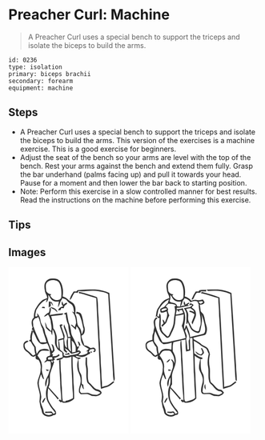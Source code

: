 # Preacher Curl: Machine
> A Preacher Curl uses a special bench to support the triceps and isolate the biceps to build the arms.

``` 
id: 0236 
type: isolation 
primary: biceps brachii 
secondary: forearm 
equipment: machine 
``` 

## Steps

 - A Preacher Curl uses a special bench to support the triceps and isolate the biceps to build the arms. This version of the exercises is a machine exercise. This is a good exercise for beginners.
 - Adjust the seat of the bench so your arms are level with the top of the bench. Rest your arms against the bench and extend them fully. Grasp the bar underhand (palms facing up) and pull it towards your head. Pause for a moment and then lower the bar back to starting position.
 - Note: Perform this exercise in a slow controlled manner for best results. Read the instructions on the machine before performing this exercise.

## Tips


## Images

<svg width="240" height="250pt" viewBox="0 0 180 250" xmlns="http://www.w3.org/2000/svg">
  <g fill="#FFF">
    <path d="M0 0h180v250H0V0m56.84 20.88c-3.69 3.77-3.23 9.43-2.22 14.17.25 4.13 3.66 7.27 3.47 11.49-2.84 1.22-5.98 1.99-8.36 4.05-4.15 3.35-6.67 8.15-9.42 12.61-1.56 3.94-2.32 8.29-2.09 12.54-4.76 3.46-3.54 9.75-2.26 14.62 2.18-1.69 1.01-4.42.96-6.66-.8-3.82 2.62-7.8 6.5-7.62l.99-1.75c3.14 5.63 3.19 12.36 6.62 17.86 1.22 7.06 4.68 13.45 6.02 20.5-3.07.18-6.16.18-9.23-.06-4.13-7.67-7.71-15.66-10.34-23.97-1.25 1.38-1.89 3.11-2.47 4.85 1.07.56 2.12 1.16 3.2 1.72l-3.07-.18c5.74 5.16 5.84 14.06 11.86 18.94 3.06 2.79 7.52 1.4 10.99.29 3.36 5.21 4.55 11.56 4.71 17.67-.26.32-.78.95-1.04 1.27-2.86.34-5.99 2.53-4.52 5.81-1.25 1.3-2.5 2.61-3.62 4.03 1.79-.32 3.33-1.28 4.78-2.33 1.59.33 3.19.61 4.8.88.25 3.9 1.25 8.1-.56 11.79-1.57 3.62-2.02 7.67-4.17 11.04-2.61 4.45-4.5 10.16-2.41 15.15 2.02-4.51.89-9.87 3.85-14.04.07 3.75.61 7.7-.75 11.3-4.17 9.1-3.77 20.53 1.97 28.88 2.35 4.94 6.39 8.69 9.44 13.16-1 .42-2.01.83-3.02 1.24-.93-1.22-1.75-2.54-2.86-3.61-3.01.09-6.02.57-9.04.23-.2.46-.59 1.36-.79 1.81 3.71.97 7.94-1.1 11.17 1.35-3.81 3.27-9.79 2.47-12.81-1.47-.32-5.8-3.75-10.78-4.83-16.42.19-2.69 1.14-5.3.97-8.02-.45-6.5-3.25-12.56-3.81-19.04-.02-4.9 1.83-9.55 3.48-14.09 1.53 2.43 1.56 6.29 4.58 7.5-1.12-4.81-3.12-9.44-3.48-14.4.28-3.02.73-6.06-.16-9.03-.51-4.77-3.67-8.53-6.29-12.33 1.73-2.46 3.05-5.7 5.97-6.96 3.94-.94 8 .08 11.99-.04-2.49-3.94-8.24-3.29-12.18-2.24-3.52.66-4.94 4.13-6.76 6.76-1.33-3.28-1.36-6.81-1.7-10.27-1.62-2.87-3.79-5.41-5.28-8.36-.99-4.66-.33-9.52 1.14-14.02-.61-.78-1.22-1.57-1.83-2.35-.84 4.42-3.04 8.63-1.71 13.25-.89.46-1.65 1.05-2.27 1.78.53.82 1.31 1.32 2.34 1.47 1.67 2.92 3.31 5.89 5.44 8.52.14 3.61.8 7.16 1.69 10.66-1.2.64-2.41 1.29-3.62 1.94-2.87-2.7-5.38-5.79-8.69-7.98-2.86-1.85-4.15-5.44-3.67-8.74.73-2.87 4.36-2.88 5.74-5.09-3.26-1.74-8.15 2.34-7.57 6.11-.59 4.2 1.8 8.03 5.33 10.11 3.7 2.14 5.35 7.31 10.12 7.45.94-.6 1.89-1.19 2.84-1.78-.03 1.42-.21 2.86-.04 4.29.85 1.65 2.85 1.78 4.42 2.26 2.28 4.1 3.99 8.79 2.96 13.54.4 7.42-4.13 13.82-4.77 21.07.31 5.64 2.66 10.93 3.49 16.49.51 3.76-.31 7.52-.4 11.28.86 3.62.91 7.44 2.5 10.86 1.39 2.84.72 6.8 3.68 8.74 3.86 3.55 10.24 3.74 14.49.8 1.56-.44 4.1-.51 4.23-2.65.42-4.22-3.8-6.83-5.85-10.02-2.5-4.26-5.94-8.28-6.49-13.35-.64-4.84-.2-9.75.48-14.56 4.66 5.77 9.85 11.08 14.43 16.92.5-.47.99-.95 1.48-1.42-5.16-5.58-9.86-11.6-15.31-16.9 3.42-6.24 1.17-13.39 2.28-20.04 1.69-6.06 4.18-11.87 6.08-17.86-.4-.36-1.2-1.1-1.6-1.46 1.02-.93 2.03-1.86 3.02-2.81-.49-.38-1.48-1.14-1.97-1.52 3.33-.5 6.57-1.67 8.85-4.25-.41-.42-1.24-1.26-1.65-1.67-1.22 1.64-2.76 2.96-4.92 2.9-1.39.14-2.79.25-4.19.34.22-.79.64-2.38.85-3.17l-2.31.01c1.41-2.06 3.53-3.63 4.7-5.82-.86-3.35-1.01-8.03-4.67-9.56.4 3.67 3.83 7.86.74 11.16-2.65-6.21-5.51-12.4-7.13-18.97-.98-3.59-3.09-6.82-3.54-10.56-.43-6.33-6.22-10.65-6.7-16.98-.37-4.1-2.32-7.86-5.06-10.87.15 1 .46 3.01.61 4.01-.81.96-2.17 1.16-3.32.78-.2-3.11.88-6.24 1.43-9.3 3.81-6.56 8.65-13.11 15.9-16.08-.42 1.51-.82 3.03-1.16 4.57 3.84-2.57 3.48-7.33 3.39-11.39 2.39 3.05 3.66 7.32 7.47 9 2.57 1.48 5.6 1.26 8.43.91-.55 2.86-1.21 5.71-1.42 8.62 2.99-3.31 2.66-8.29 5.63-11.44.19-.5.58-1.49.77-1.99 2.56.66 5.44 1.14 7.05 3.5 1.8 2.52 4.47 4.09 6.93 5.87 3.26 3.02 2.97 7.75 3.85 11.76-.83-.27-2.49-.82-3.33-1.09 4.83 4.47 5.91 11.05 6.27 17.26-.64 2.06-1.32 4.1-2.03 6.14-1.91-1.29-3.4-4.21-6.1-3.62 2.51 2.62 5.44 4.81 7.74 7.62.25-1.75.51-3.51.78-5.26 3.43 2.43 4.45 6.61 5.71 10.38 1.18 5.1.33 10.64 3 15.37 1.59 4.47 6.7 5.3 9.87 8.23-.84.78-1.68 1.57-2.5 2.37-.68.33-1.35.67-2.02 1.01l3.12.04c-.2.77-.61 2.33-.81 3.11-3.98 2.32-8.7 3.21-13.27 2.61 1.23-1.43 2.58-2.75 3.76-4.22-.74-2.37-3.12-3.37-5.45-2.67.98-2.25 2.15-4.39 3.29-6.56-.79.32-2.36.95-3.15 1.27-1.66-3.84-3.39-7.64-5.16-11.43-1.62-3.38-3.82-6.61-4.26-10.42-.41-4.23-1.24-8.43-2.7-12.43-2.33-5.64-2.22-11.86-3.9-17.68-1.49.64-2.97 1.31-4.43 2 .77.39 2.31 1.16 3.08 1.55.2 5.18 1.33 10.27 3.6 14.94.49 6.11 1.09 12.33 3.47 18.05-1.23.11-2.46.23-3.69.34-.5-6.69-3.62-12.73-5.94-18.91-.22 1.05-.41 2.1-.56 3.15 1.3 6.42 5.59 12.13 5.36 18.87-2.29 4.06-.18 8.91-.72 13.31-3.73-2.62-3.06-7.42-3.93-11.34-.62-2.72 1.52-5.46.29-8.07-1.66-4.35-3.08-8.78-4.64-13.16.77-.66 1.55-1.32 2.32-1.97-.86-.34-1.73-.67-2.59-1.01-.57.36-1.71 1.07-2.28 1.42 1.74 6.47 5.08 12.57 5.86 19.23-2.77.78-5.56 1.49-8.26 2.5.69 4.49.9 9.06.88 13.61-4.45-5.47-2-12.64-2.82-18.97-1.19-4.09-2.27-8.42-5.17-11.68.14-6.23-1.55-12.27-3.16-18.22 4.64-.51 9.26-1.21 13.92-1.6 1.58-.3 4.13-.02 3.97-2.59-6.8.03-13.42 1.72-20.15 2.44 1.17-3.8 2.68-7.7 1.18-11.69-.46.72-.91 1.44-1.34 2.18.15 2-.27 3.96-.91 5.84a16.386 16.386 0 0 0-7.49 6.25c2.47-.06 4.23-1.79 6.02-3.22 2.05 2.66 3.17 5.88 4.04 9.08.15 5.35 2.66 10.63.68 15.93-1.99-2.17-4.13-4.18-6.28-6.19-.61-2.61-1.42-5.23-3.04-7.41.84 2.91.92 6.01 1.79 8.89 2.29 1.91 4.11 4.97 7.34 5.22.43 1.96.91 3.92 1.78 5.74.38-2.98.29-6 .63-8.98 1.22 1.99 2.06 4.17 2.81 6.37 1.66 4.22.55 8.83.8 13.22-.12 3.09 1.37 5.87 2.7 8.55 1.58 3.31 5.28 4.61 8.13 6.56.12 2.37.45 4.73.82 7.08-3.09.98-6.16 2.03-9.29 2.85l.12 1.66c3.92-.1 7.83-1.32 10.6-4.21 3.95 1.44 7.88.04 11.6-1.24-.66 14.55 1.19 29.12 1.28 43.69.15 6.25 1.47 12.65.84 18.82-3.44 1.9-7.11 3.51-11.07 3.89l.12 1.15-4.14-.48c-1.14-6.73-1.18-13.56-1.4-20.37-.77-6.65-.75-13.35-1.01-20.03-.85-7.3-.79-14.65-1.01-21.98-.53.25-1.61.75-2.15 1 .51 11 .99 22.04 1.69 33.05-.29 9.09 1.87 18.04 1.54 27.13-.58-.44-1.72-1.31-2.29-1.75-.5.58-1.01 1.17-1.51 1.76.94.9 1.87 1.8 2.8 2.71.41-.19 1.22-.56 1.62-.74l1.92 1.36c6.04.38 12.38-1.7 16.75-5.93.24-6.16-.24-12.37-.4-18.54-.99-8.33-.45-16.75-1.32-25.09-.5-6.6-.52-13.22-.54-19.84.88.16 1.76.32 2.65.49 1.51 1.19 3.22 2.09 5.03 2.75.11.61.35 1.81.47 2.41-1.91 5.45-1.5 11.46.19 16.89 1.79 4.27 3.92 8.59 3.81 13.34.29 6.22-3.84 11.78-2.42 18.07.82.88 1.63 1.76 2.44 2.65 3.48-.21 7.01-.6 10.49-.23 2.18.79 4.21 1.92 6.3 2.91 2.99-.29 6.15 1.15 8.95-.34 2.3-.96 5.13-2.08 5.63-4.85-1.33-3.13-4.37-4.59-7.61-4.91-4.75-2.39-7.42-7.42-11.63-10.57-2.95-7.53-.33-15.79-1.99-23.55-1.16-4.59-.36-9.33-.79-13.99-.5.16-1.49.5-1.98.66.37 4.11-.73 8.27.2 12.33 1.93 7.54-.31 15.45 1.88 22.96.17 2.67 2.61 4.07 4.27 5.82 2.44 2.24 4.14 5.19 6.82 7.19 2.67 2.39 7.11 1.32 9.01 4.79-1.95.92-3.71 2.54-5.9 2.78-3.27-.34-6.69-.48-9.67-2.01-4.17-2.31-8.94-.05-13.34-.83-3.98-3.62-.12-8.6.14-12.84 1.59 2.34 1.44 5.8 4.14 7.29-.62-2.23-1.14-4.5-1.04-6.83-.75-.48-1.5-.95-2.25-1.42-.18-3.95.23-7.95-.43-11.87-.61-3.28-3.27-5.79-3.57-9.15-1.24-5.39-.3-10.95-1.27-16.36 1.54.38 2.81-.09 3.8-1.41-2.34-1.07-6.87-.02-7.67-2.99 3.22-.47 5.93 2.04 9.16 1.47 4.06.37 7.24-2.44 10.59-4.22 2.12-.07 2.14-1.71 1.73-3.3l-2.06.41c.61-1.28 1.2-2.57 1.78-3.87 1.88-.17 3.94-1.44 5.76-.64 2.31.56.33 3.79-1.58 2.97.79.55 1.58 1.08 2.38 1.62 2.5-1 2.96-4.46.75-6.04-1.66-1.87-4.18-.42-6.23-.17-2.85-2.1-6-4-9.63-4.2-.85-4.98-3.86-9.35-4.05-14.49 4.84-1.67 5.78-7.86 4.62-12.23-2.29-6.45-2.12-13.53-4.9-19.81-1.37-2.66-4.48-3.49-7.25-3.62-.1.59-.31 1.78-.42 2.38 1.71.18 3.82.41 4.69 2.15 3.63 6.67 4.52 14.3 6.37 21.55-.65 2.51-1.35 5.02-2.39 7.41-1.16-3.39-1.09-7.43-3.72-10.13-5.48-5.22-2.11-13.85-6.25-19.85.04-4.48 1.26-9.32-1.13-13.45-1.65-4.46-6.9-5.3-9.83-8.62-2.13-2.28-5.02-3.51-7.93-4.46.5-3.99.78-8.05.06-12.03-.85-5.44-2.7-11.7-8.17-14.16-5.45-1.27-12.41-1.82-16.39 2.95m46.62 13.9c-.37.45-1.11 1.34-1.48 1.79-1.38.03-2.76.06-4.13.08-2.46 3.98-5.42 7.99-5.88 12.8 3.43-2.4 4.05-6.88 6.49-10.06 1.17-2 3.89-.47 5.68-.75-.13-1.08.16-1.94.87-2.56l.87-.02c6.73.76 13.43-.64 20.16-.68 5.73-.24 11.37 1.11 16.92 2.4 2.24.79 4.73 1.28 6.59 2.82 2.4 38.8 4.7 77.59 7.11 116.38.04 4.75.38 9.52 1.37 14.18 1.42-1.39 1.4-3.35 1.31-5.18-2.92-42.37-4.99-84.8-8.04-127.16-6.71-2.98-13.92-4.88-21.26-5.22-8.87-.01-17.78-.01-26.58 1.18m2.48 4.65c3.13-.04 6.03 1.19 8.98 2.06 5.57 1.7 11.15 3.41 16.73 5.09 1.56 35.81 3.74 71.61 5.36 107.42.89 9.51.64 19.07 1.73 28.56 3.85-1.04 7.7-2.12 11.41-3.59 3.25-1.67 6.01-4.14 8.63-6.66-.42-.21-1.26-.64-1.68-.85-2.62 2-5.11 4.22-8.01 5.82-2.83 1.13-5.88 1.49-8.77 2.45.04-3.76-.06-7.53-.5-11.27-.68-6.46-.25-12.98-1-19.44-.68-6.66-.25-13.38-1.04-20.04-.64-6.26-.22-12.58-.96-18.83-.66-6.38-.26-12.8-.98-19.17-.71-6.61-.24-13.28-1.02-19.88-.87-8.57-.03-17.39-1.88-25.8-2.63-1.48-5.64-2.09-8.5-3-6.36-1.77-12.54-4.19-19.06-5.35l.56 2.48M60.66 51.45c.03 3.1-.44 6.19-.09 9.28.99-.78 1.96-1.58 2.94-2.38-.1-1.88-.19-3.75-.28-5.63 1.18 1.92 2.37 3.84 3.85 5.55-.37-2.06-1.32-3.91-2.34-5.71-1.37-.35-2.73-.72-4.08-1.11m19.32-.46c-.05 1.62-.08 3.25-.08 4.88.79 1.07 1.56 2.16 2.32 3.26-3.37.51-6.51 2.29-7.67 5.66 1.19-.07 2.38-.16 3.57-.27.27-.75.81-2.25 1.09-3 1.22.03 2.45.11 3.67.24.62-1.55.67-3.56 2.23-4.51 1.03-1.15 3.87-1.87 2.39-3.76-2.02.34-3.56 1.76-5.11 2.98-.45-1.97-.99-3.96-2.41-5.48m-28.71 8.4c-.35.44-1.05 1.31-1.4 1.74 1.6.19 3.19.38 4.79.56-.06-.47-.16-1.43-.22-1.9-1.05-.13-2.11-.27-3.17-.4m11.71.23c1.22 2.41 3.81 3.07 6.02 4.19 1.64 1.21 3 2.76 4.5 4.13-.49-5.13-6.24-7.2-10.52-8.32m41.05 51.71c.55 2.23 1.29 4.4 1.99 6.59.51-.1 1.51-.29 2.02-.39-.89-2.31-1.06-5.58-4.01-6.2m21.09 15.7c-.44-.1-1.32-.28-1.76-.38-1.47 1.63 2.86 2.55 1.76.38m-69.09 26.5c.62.81 1.23 1.64 1.94 2.38.81-.25 2.45-.74 3.27-.98-1.52-1.14-3.37-1.39-5.21-1.4m-5.59 48.93c.39.29 1.16.89 1.55 1.18 1.56-2.47 2.89-5.09 3.81-7.85-2.86 1.17-3.79 4.28-5.36 6.67z"/>
    <path d="M57.44 23.4c3.81-4.5 10.55-4.63 15.68-2.64 3.26 1.52 4.24 5.24 5.2 8.39 1.29 5.14 1.34 10.53.93 15.78-.3 3.53-4.35 4.86-7.36 4.59-4.13-.19-7.25-3.41-9.28-6.73.42-.46 1.25-1.37 1.66-1.83-3.2-.47-6.09-1.97-7.65-4.9-.02-4.21-1.77-8.86.82-12.66zM89.19 106.24c1.2-.01 2.41-.01 3.61 0 .1 6.91.2 13.83 1.09 20.69-1.59-1.81-3.98-3.32-4.25-5.91-.51-4.91-.31-9.86-.45-14.78z"/>
    <path d="M75.16 110.34c2.38-.62 4.76-1.24 7.12-1.92.56 5.62.18 11.29.72 16.9 1.2 1.24 2.64 2.2 3.96 3.31.47-.49.94-.99 1.41-1.49-1.73-1.46-2.9-3.41-3.73-5.48 4.15 1.7 6.85 5.37 9.79 8.56 4.08-1.01 8.13-2.13 12.17-3.28-1.7 4.25-6.81 3.91-10.53 4.78-4.53.2-9.23 3.73-13.43.55l.44-2.4c-.7-2.83-3.7-3.96-5.51-5.95-1.4-4.43-.08-9.41-2.41-13.58m13.28 19.39c-.8.1-2.4.32-3.21.42-.1.33-.32.97-.43 1.3 2.47.08 4.93-.17 7.39-.3-.49-.69-1.48-2.07-1.97-2.76-.59.44-1.19.89-1.78 1.34z"/>
    <path d="M94.77 110.43c2.75 1.3 3.93 4.18 5.16 6.75 1.62 3 .68 6.48.92 9.71-1.78.42-3.56.81-5.35 1.13-.27-5.86-.1-11.74-.73-17.59zM59.38 136.03c1.87-1.13 4.13-.82 6.21-.99.12.84.36 2.54.48 3.39-2.15.21-4.31.26-6.47.28-.1-.89-.17-1.79-.22-2.68zM66.13 143.38c-1.75.46-2.47-4.67-.27-3.11.67 1 .76 2.04.27 3.11z"/>
  </g>
  <g fill="#333">
    <path d="M56.84 20.88c3.98-4.77 10.94-4.22 16.39-2.95 5.47 2.46 7.32 8.72 8.17 14.16.72 3.98.44 8.04-.06 12.03 2.91.95 5.8 2.18 7.93 4.46 2.93 3.32 8.18 4.16 9.83 8.62 2.39 4.13 1.17 8.97 1.13 13.45 4.14 6 .77 14.63 6.25 19.85 2.63 2.7 2.56 6.74 3.72 10.13 1.04-2.39 1.74-4.9 2.39-7.41-1.85-7.25-2.74-14.88-6.37-21.55-.87-1.74-2.98-1.97-4.69-2.15.11-.6.32-1.79.42-2.38 2.77.13 5.88.96 7.25 3.62 2.78 6.28 2.61 13.36 4.9 19.81 1.16 4.37.22 10.56-4.62 12.23.19 5.14 3.2 9.51 4.05 14.49 3.63.2 6.78 2.1 9.63 4.2 2.05-.25 4.57-1.7 6.23.17 2.21 1.58 1.75 5.04-.75 6.04-.8-.54-1.59-1.07-2.38-1.62 1.91.82 3.89-2.41 1.58-2.97-1.82-.8-3.88.47-5.76.64-.58 1.3-1.17 2.59-1.78 3.87l2.06-.41c.41 1.59.39 3.23-1.73 3.3-3.35 1.78-6.53 4.59-10.59 4.22-3.23.57-5.94-1.94-9.16-1.47.8 2.97 5.33 1.92 7.67 2.99-.99 1.32-2.26 1.79-3.8 1.41.97 5.41.03 10.97 1.27 16.36.3 3.36 2.96 5.87 3.57 9.15.66 3.92.25 7.92.43 11.87.75.47 1.5.94 2.25 1.42-.1 2.33.42 4.6 1.04 6.83-2.7-1.49-2.55-4.95-4.14-7.29-.26 4.24-4.12 9.22-.14 12.84 4.4.78 9.17-1.48 13.34.83 2.98 1.53 6.4 1.67 9.67 2.01 2.19-.24 3.95-1.86 5.9-2.78-1.9-3.47-6.34-2.4-9.01-4.79-2.68-2-4.38-4.95-6.82-7.19-1.66-1.75-4.1-3.15-4.27-5.82-2.19-7.51.05-15.42-1.88-22.96-.93-4.06.17-8.22-.2-12.33.49-.16 1.48-.5 1.98-.66.43 4.66-.37 9.4.79 13.99 1.66 7.76-.96 16.02 1.99 23.55 4.21 3.15 6.88 8.18 11.63 10.57 3.24.32 6.28 1.78 7.61 4.91-.5 2.77-3.33 3.89-5.63 4.85-2.8 1.49-5.96.05-8.95.34-2.09-.99-4.12-2.12-6.3-2.91-3.48-.37-7.01.02-10.49.23-.81-.89-1.62-1.77-2.44-2.65-1.42-6.29 2.71-11.85 2.42-18.07.11-4.75-2.02-9.07-3.81-13.34-1.69-5.43-2.1-11.44-.19-16.89-.12-.6-.36-1.8-.47-2.41-1.81-.66-3.52-1.56-5.03-2.75-.89-.17-1.77-.33-2.65-.49.02 6.62.04 13.24.54 19.84.87 8.34.33 16.76 1.32 25.09.16 6.17.64 12.38.4 18.54-4.37 4.23-10.71 6.31-16.75 5.93l-1.92-1.36c-.4.18-1.21.55-1.62.74-.93-.91-1.86-1.81-2.8-2.71.5-.59 1.01-1.18 1.51-1.76.57.44 1.71 1.31 2.29 1.75.33-9.09-1.83-18.04-1.54-27.13-.7-11.01-1.18-22.05-1.69-33.05.54-.25 1.62-.75 2.15-1 .22 7.33.16 14.68 1.01 21.98.26 6.68.24 13.38 1.01 20.03.22 6.81.26 13.64 1.4 20.37l4.14.48-.12-1.15c3.96-.38 7.63-1.99 11.07-3.89.63-6.17-.69-12.57-.84-18.82-.09-14.57-1.94-29.14-1.28-43.69-3.72 1.28-7.65 2.68-11.6 1.24-2.77 2.89-6.68 4.11-10.6 4.21l-.12-1.66c3.13-.82 6.2-1.87 9.29-2.85-.37-2.35-.7-4.71-.82-7.08-2.85-1.95-6.55-3.25-8.13-6.56-1.33-2.68-2.82-5.46-2.7-8.55-.25-4.39.86-9-.8-13.22-.75-2.2-1.59-4.38-2.81-6.37-.34 2.98-.25 6-.63 8.98-.87-1.82-1.35-3.78-1.78-5.74-3.23-.25-5.05-3.31-7.34-5.22-.87-2.88-.95-5.98-1.79-8.89 1.62 2.18 2.43 4.8 3.04 7.41 2.15 2.01 4.29 4.02 6.28 6.19 1.98-5.3-.53-10.58-.68-15.93-.87-3.2-1.99-6.42-4.04-9.08-1.79 1.43-3.55 3.16-6.02 3.22 1.8-2.8 4.42-4.97 7.49-6.25.64-1.88 1.06-3.84.91-5.84.43-.74.88-1.46 1.34-2.18 1.5 3.99-.01 7.89-1.18 11.69 6.73-.72 13.35-2.41 20.15-2.44.16 2.57-2.39 2.29-3.97 2.59-4.66.39-9.28 1.09-13.92 1.6 1.61 5.95 3.3 11.99 3.16 18.22 2.9 3.26 3.98 7.59 5.17 11.68.82 6.33-1.63 13.5 2.82 18.97.02-4.55-.19-9.12-.88-13.61 2.7-1.01 5.49-1.72 8.26-2.5-.78-6.66-4.12-12.76-5.86-19.23.57-.35 1.71-1.06 2.28-1.42.86.34 1.73.67 2.59 1.01-.77.65-1.55 1.31-2.32 1.97 1.56 4.38 2.98 8.81 4.64 13.16 1.23 2.61-.91 5.35-.29 8.07.87 3.92.2 8.72 3.93 11.34.54-4.4-1.57-9.25.72-13.31.23-6.74-4.06-12.45-5.36-18.87.15-1.05.34-2.1.56-3.15 2.32 6.18 5.44 12.22 5.94 18.91 1.23-.11 2.46-.23 3.69-.34-2.38-5.72-2.98-11.94-3.47-18.05-2.27-4.67-3.4-9.76-3.6-14.94-.77-.39-2.31-1.16-3.08-1.55 1.46-.69 2.94-1.36 4.43-2 1.68 5.82 1.57 12.04 3.9 17.68 1.46 4 2.29 8.2 2.7 12.43.44 3.81 2.64 7.04 4.26 10.42 1.77 3.79 3.5 7.59 5.16 11.43.79-.32 2.36-.95 3.15-1.27-1.14 2.17-2.31 4.31-3.29 6.56 2.33-.7 4.71.3 5.45 2.67-1.18 1.47-2.53 2.79-3.76 4.22 4.57.6 9.29-.29 13.27-2.61.2-.78.61-2.34.81-3.11l-3.12-.04c.67-.34 1.34-.68 2.02-1.01.82-.8 1.66-1.59 2.5-2.37-3.17-2.93-8.28-3.76-9.87-8.23-2.67-4.73-1.82-10.27-3-15.37-1.26-3.77-2.28-7.95-5.71-10.38-.27 1.75-.53 3.51-.78 5.26-2.3-2.81-5.23-5-7.74-7.62 2.7-.59 4.19 2.33 6.1 3.62.71-2.04 1.39-4.08 2.03-6.14-.36-6.21-1.44-12.79-6.27-17.26.84.27 2.5.82 3.33 1.09-.88-4.01-.59-8.74-3.85-11.76-2.46-1.78-5.13-3.35-6.93-5.87-1.61-2.36-4.49-2.84-7.05-3.5-.19.5-.58 1.49-.77 1.99-2.97 3.15-2.64 8.13-5.63 11.44.21-2.91.87-5.76 1.42-8.62-2.83.35-5.86.57-8.43-.91-3.81-1.68-5.08-5.95-7.47-9 .09 4.06.45 8.82-3.39 11.39.34-1.54.74-3.06 1.16-4.57-7.25 2.97-12.09 9.52-15.9 16.08-.55 3.06-1.63 6.19-1.43 9.3 1.15.38 2.51.18 3.32-.78-.15-1-.46-3.01-.61-4.01 2.74 3.01 4.69 6.77 5.06 10.87.48 6.33 6.27 10.65 6.7 16.98.45 3.74 2.56 6.97 3.54 10.56 1.62 6.57 4.48 12.76 7.13 18.97 3.09-3.3-.34-7.49-.74-11.16 3.66 1.53 3.81 6.21 4.67 9.56-1.17 2.19-3.29 3.76-4.7 5.82l2.31-.01c-.21.79-.63 2.38-.85 3.17 1.4-.09 2.8-.2 4.19-.34 2.16.06 3.7-1.26 4.92-2.9.41.41 1.24 1.25 1.65 1.67-2.28 2.58-5.52 3.75-8.85 4.25.49.38 1.48 1.14 1.97 1.52-.99.95-2 1.88-3.02 2.81.4.36 1.2 1.1 1.6 1.46-1.9 5.99-4.39 11.8-6.08 17.86-1.11 6.65 1.14 13.8-2.28 20.04 5.45 5.3 10.15 11.32 15.31 16.9-.49.47-.98.95-1.48 1.42-4.58-5.84-9.77-11.15-14.43-16.92-.68 4.81-1.12 9.72-.48 14.56.55 5.07 3.99 9.09 6.49 13.35 2.05 3.19 6.27 5.8 5.85 10.02-.13 2.14-2.67 2.21-4.23 2.65-4.25 2.94-10.63 2.75-14.49-.8-2.96-1.94-2.29-5.9-3.68-8.74-1.59-3.42-1.64-7.24-2.5-10.86.09-3.76.91-7.52.4-11.28-.83-5.56-3.18-10.85-3.49-16.49.64-7.25 5.17-13.65 4.77-21.07 1.03-4.75-.68-9.44-2.96-13.54-1.57-.48-3.57-.61-4.42-2.26-.17-1.43.01-2.87.04-4.29-.95.59-1.9 1.18-2.84 1.78-4.77-.14-6.42-5.31-10.12-7.45-3.53-2.08-5.92-5.91-5.33-10.11-.58-3.77 4.31-7.85 7.57-6.11-1.38 2.21-5.01 2.22-5.74 5.09-.48 3.3.81 6.89 3.67 8.74 3.31 2.19 5.82 5.28 8.69 7.98 1.21-.65 2.42-1.3 3.62-1.94-.89-3.5-1.55-7.05-1.69-10.66-2.13-2.63-3.77-5.6-5.44-8.52-1.03-.15-1.81-.65-2.34-1.47.62-.73 1.38-1.32 2.27-1.78-1.33-4.62.87-8.83 1.71-13.25.61.78 1.22 1.57 1.83 2.35-1.47 4.5-2.13 9.36-1.14 14.02 1.49 2.95 3.66 5.49 5.28 8.36.34 3.46.37 6.99 1.7 10.27 1.82-2.63 3.24-6.1 6.76-6.76 3.94-1.05 9.69-1.7 12.18 2.24-3.99.12-8.05-.9-11.99.04-2.92 1.26-4.24 4.5-5.97 6.96 2.62 3.8 5.78 7.56 6.29 12.33.89 2.97.44 6.01.16 9.03.36 4.96 2.36 9.59 3.48 14.4-3.02-1.21-3.05-5.07-4.58-7.5-1.65 4.54-3.5 9.19-3.48 14.09.56 6.48 3.36 12.54 3.81 19.04.17 2.72-.78 5.33-.97 8.02 1.08 5.64 4.51 10.62 4.83 16.42 3.02 3.94 9 4.74 12.81 1.47-3.23-2.45-7.46-.38-11.17-1.35.2-.45.59-1.35.79-1.81 3.02.34 6.03-.14 9.04-.23 1.11 1.07 1.93 2.39 2.86 3.61 1.01-.41 2.02-.82 3.02-1.24-3.05-4.47-7.09-8.22-9.44-13.16-5.74-8.35-6.14-19.78-1.97-28.88 1.36-3.6.82-7.55.75-11.3-2.96 4.17-1.83 9.53-3.85 14.04-2.09-4.99-.2-10.7 2.41-15.15 2.15-3.37 2.6-7.42 4.17-11.04 1.81-3.69.81-7.89.56-11.79-1.61-.27-3.21-.55-4.8-.88-1.45 1.05-2.99 2.01-4.78 2.33 1.12-1.42 2.37-2.73 3.62-4.03-1.47-3.28 1.66-5.47 4.52-5.81.26-.32.78-.95 1.04-1.27-.16-6.11-1.35-12.46-4.71-17.67-3.47 1.11-7.93 2.5-10.99-.29-6.02-4.88-6.12-13.78-11.86-18.94l3.07.18c-1.08-.56-2.13-1.16-3.2-1.72.58-1.74 1.22-3.47 2.47-4.85 2.63 8.31 6.21 16.3 10.34 23.97 3.07.24 6.16.24 9.23.06-1.34-7.05-4.8-13.44-6.02-20.5-3.43-5.5-3.48-12.23-6.62-17.86l-.99 1.75c-3.88-.18-7.3 3.8-6.5 7.62.05 2.24 1.22 4.97-.96 6.66-1.28-4.87-2.5-11.16 2.26-14.62-.23-4.25.53-8.6 2.09-12.54 2.75-4.46 5.27-9.26 9.42-12.61 2.38-2.06 5.52-2.83 8.36-4.05.19-4.22-3.22-7.36-3.47-11.49-1.01-4.74-1.47-10.4 2.22-14.17m.6 2.52c-2.59 3.8-.84 8.45-.82 12.66 1.56 2.93 4.45 4.43 7.65 4.9-.41.46-1.24 1.37-1.66 1.83 2.03 3.32 5.15 6.54 9.28 6.73 3.01.27 7.06-1.06 7.36-4.59.41-5.25.36-10.64-.93-15.78-.96-3.15-1.94-6.87-5.2-8.39-5.13-1.99-11.87-1.86-15.68 2.64m31.75 82.84c.14 4.92-.06 9.87.45 14.78.27 2.59 2.66 4.1 4.25 5.91-.89-6.86-.99-13.78-1.09-20.69-1.2-.01-2.41-.01-3.61 0m-14.03 4.1c2.33 4.17 1.01 9.15 2.41 13.58 1.81 1.99 4.81 3.12 5.51 5.95l-.44 2.4c4.2 3.18 8.9-.35 13.43-.55 3.72-.87 8.83-.53 10.53-4.78-4.04 1.15-8.09 2.27-12.17 3.28-2.94-3.19-5.64-6.86-9.79-8.56.83 2.07 2 4.02 3.73 5.48-.47.5-.94 1-1.41 1.49-1.32-1.11-2.76-2.07-3.96-3.31-.54-5.61-.16-11.28-.72-16.9-2.36.68-4.74 1.3-7.12 1.92m19.61.09c.63 5.85.46 11.73.73 17.59 1.79-.32 3.57-.71 5.35-1.13-.24-3.23.7-6.71-.92-9.71-1.23-2.57-2.41-5.45-5.16-6.75m-35.39 25.6c.05.89.12 1.79.22 2.68 2.16-.02 4.32-.07 6.47-.28-.12-.85-.36-2.55-.48-3.39-2.08.17-4.34-.14-6.21.99m6.75 7.35c.49-1.07.4-2.11-.27-3.11-2.2-1.56-1.48 3.57.27 3.11z"/>
    <path d="M103.46 34.78c8.8-1.19 17.71-1.19 26.58-1.18 7.34.34 14.55 2.24 21.26 5.22 3.05 42.36 5.12 84.79 8.04 127.16.09 1.83.11 3.79-1.31 5.18-.99-4.66-1.33-9.43-1.37-14.18-2.41-38.79-4.71-77.58-7.11-116.38-1.86-1.54-4.35-2.03-6.59-2.82-5.55-1.29-11.19-2.64-16.92-2.4-6.73.04-13.43 1.44-20.16.68l-.87.02c-.71.62-1 1.48-.87 2.56-1.79.28-4.51-1.25-5.68.75-2.44 3.18-3.06 7.66-6.49 10.06.46-4.81 3.42-8.82 5.88-12.8 1.37-.02 2.75-.05 4.13-.08.37-.45 1.11-1.34 1.48-1.79z"/>
    <path d="M105.94 39.43l-.56-2.48c6.52 1.16 12.7 3.58 19.06 5.35 2.86.91 5.87 1.52 8.5 3 1.85 8.41 1.01 17.23 1.88 25.8.78 6.6.31 13.27 1.02 19.88.72 6.37.32 12.79.98 19.17.74 6.25.32 12.57.96 18.83.79 6.66.36 13.38 1.04 20.04.75 6.46.32 12.98 1 19.44.44 3.74.54 7.51.5 11.27 2.89-.96 5.94-1.32 8.77-2.45 2.9-1.6 5.39-3.82 8.01-5.82.42.21 1.26.64 1.68.85-2.62 2.52-5.38 4.99-8.63 6.66-3.71 1.47-7.56 2.55-11.41 3.59-1.09-9.49-.84-19.05-1.73-28.56-1.62-35.81-3.8-71.61-5.36-107.42-5.58-1.68-11.16-3.39-16.73-5.09-2.95-.87-5.85-2.1-8.98-2.06zM60.66 51.45c1.35.39 2.71.76 4.08 1.11 1.02 1.8 1.97 3.65 2.34 5.71-1.48-1.71-2.67-3.63-3.85-5.55.09 1.88.18 3.75.28 5.63-.98.8-1.95 1.6-2.94 2.38-.35-3.09.12-6.18.09-9.28zM79.98 50.99c1.42 1.52 1.96 3.51 2.41 5.48 1.55-1.22 3.09-2.64 5.11-2.98 1.48 1.89-1.36 2.61-2.39 3.76-1.56.95-1.61 2.96-2.23 4.51-1.22-.13-2.45-.21-3.67-.24-.28.75-.82 2.25-1.09 3-1.19.11-2.38.2-3.57.27 1.16-3.37 4.3-5.15 7.67-5.66-.76-1.1-1.53-2.19-2.32-3.26 0-1.63.03-3.26.08-4.88zM51.27 59.39c1.06.13 2.12.27 3.17.4.06.47.16 1.43.22 1.9-1.6-.18-3.19-.37-4.79-.56.35-.43 1.05-1.3 1.4-1.74z"/>
    <path d="M62.98 59.62c4.28 1.12 10.03 3.19 10.52 8.32-1.5-1.37-2.86-2.92-4.5-4.13-2.21-1.12-4.8-1.78-6.02-4.19zM104.03 111.33c2.95.62 3.12 3.89 4.01 6.2-.51.1-1.51.29-2.02.39-.7-2.19-1.44-4.36-1.99-6.59zM125.12 127.03c1.1 2.17-3.23 1.25-1.76-.38.44.1 1.32.28 1.76.38zM88.44 129.73c.59-.45 1.19-.9 1.78-1.34.49.69 1.48 2.07 1.97 2.76-2.46.13-4.92.38-7.39.3.11-.33.33-.97.43-1.3.81-.1 2.41-.32 3.21-.42zM56.03 153.53c1.84.01 3.69.26 5.21 1.4-.82.24-2.46.73-3.27.98-.71-.74-1.32-1.57-1.94-2.38zM50.44 202.46c1.57-2.39 2.5-5.5 5.36-6.67-.92 2.76-2.25 5.38-3.81 7.85-.39-.29-1.16-.89-1.55-1.18z"/>
  </g>
</svg>

<svg width="240" height="250pt" viewBox="0 0 180 250" xmlns="http://www.w3.org/2000/svg">
  <g fill="#FFF">
    <path d="M0 0h180v250H0V0m54.43 25.13c-1.29 3.49-.07 7.16.31 10.7.42 3.82 3.67 6.73 3.33 10.73-3.08 1.28-6.5 2.14-8.95 4.55-3.39 2.81-5.41 6.79-7.83 10.38-2.65 3.87-2.51 8.79-3.54 13.21l1.7-1.07c1.18 1.25 1.83 3.89 4.28 2.56-.73 5.97-1.24 12.1.3 17.99 1.62 4.63 5.81 7.56 9.13 10.92 2.56 2.47 5.86-.39 6.88-2.94 1.98-4.91 5.02-9.41 6.11-14.66 1.23-4.76.95-9.71 1.68-14.55 4.08-.24 8.04-1.23 12.02-2.07-.35 5.7-.33 11.8-3.02 16.98 2.02 6.1 4.9 12.06 5.81 18.44-8.14 2.36-16.5 3.81-24.73 5.81-3.28.91-6.7.83-10.06.52-4.2-7.9-8.16-16.08-10.45-24.76-.25-3.79-1.49-9.14 3.09-10.85-.54-.61-1.1-1.21-1.65-1.81-1.41 1.38-3.12 2.67-3.63 4.68-1.68 4.28 1.68 8.79-.07 13.05-.79 2.17-.19 4.61-1.29 6.7-1.47 2.96-.91 6.35-1.15 9.54-2.78.94-5.98 1.28-8.27 3.23-2.53 2.18-1.88 5.82-1.5 8.75 1.27 4.66 6.45 6.16 9.13 9.78 1.5 2.02 3.42 3.75 6.12 3.61.9-.58 1.81-1.15 2.72-1.71-.02 1.41-.23 2.83-.05 4.24.77 1.6 2.55 2.02 4.18 1.9 2.43 4.19 4.3 9.03 3.2 13.93.4 7.4-4.07 13.79-4.78 21.02.35 5.64 2.65 10.95 3.5 16.52.4 3.65.09 7.35-.62 10.95.97 2.78 1.16 5.71 1.71 8.57 1.35 2.94 2.08 6.07 2.78 9.21 3.33 5.33 11.46 6.67 16.41 2.89 1.55-.35 4.02-.34 4.21-2.43.54-4.52-4.13-7.19-6.2-10.67-2.14-3.87-5.24-7.4-5.97-11.89-.88-5.11-.35-10.34.28-15.46 4.75 5.69 9.89 11.04 14.45 16.88l1.55-1.4c-5.24-5.53-9.83-11.7-15.41-16.9.49-1.28.96-2.55 1.43-3.83l.7.29c.01-4.83-.25-9.67-.1-14.51.98-7.63 6.04-14.34 5.73-22.22.09-4.98-2.04-9.56-4.48-13.77-.09-4.51-.46-9.12 1.01-13.48 3.66-.91 7.27-1.95 10.97-2.7-1.79 7.24.11 14.67.19 21.98.01 9.36 1.29 18.65 1.21 28.01 1.09 9.32.54 18.73 1.76 28.03.52 4.01.74 8.05.62 12.09-.57-.43-1.72-1.28-2.3-1.71-.5.59-.99 1.19-1.49 1.79.94.89 1.88 1.78 2.81 2.68.41-.18 1.21-.55 1.62-.73.47.34 1.41 1.01 1.89 1.35 6.06.3 12.93-1.61 16.92-6.37-.02-12.74-1.35-25.42-1.46-38.15-.86-8.74-1-17.52-.93-26.29 2.43 2.35 5.52 3.7 8.36 5.42-1.05 5.07-2.52 10.28-1.62 15.51 1.67 4.47 4.61 8.5 5.17 13.36 1.05 4.83-1.27 9.35-2.07 14-.42 3.31-1.09 7.5 2.4 9.41 3.49.27 7-.22 10.48.09 2.16.82 4.17 1.95 6.24 2.95 2.3-.21 4.56.3 6.85.35 3.17-.98 6.54-2.33 8.01-5.55-.79-.95-1.57-1.9-2.42-2.8-1.67-2.19-4.94-1.21-6.97-2.88-3.83-2.76-6.17-7.1-10.23-9.59-2.4-7.1-.76-14.65-1.6-21.94-1.44-6.57-1.42-13.46.19-19.98-.2-2.94-1.53-5.69-2.73-8.34-2.32-4.01-7.41-4.36-10.52-7.43-3.34-3.18-7.64-4.95-11.44-7.47.08-.51.25-1.54.33-2.05 5.06-1.12 10.11-2.29 15.16-3.47 1.32-.37 3-.75 3.36-2.29 1.9-4.2 1.74-8.97.16-13.24-1.79-4.98-1.81-10.42-3.86-15.33-.96-2.04-3.16-3.15-4.23-5.12-.52-3.29-.63-6.64-1.45-9.88 2.44-.29 5.49-.29 6.88-2.74.69-1.99-1.4-3.5-2.31-5.05-3.11.83-6.37 1.6-9.57.77-2.63-.76-5.21.2-7.64 1.12-2.57-3.07-5.92-5.37-9.83-6.34 1.11-7.65.49-15.98-3.65-22.67-3.14-4.35-8.92-4.74-13.8-4.26-4.39.33-8.22 3.74-9.46 7.91m48.7 9.74c-.25.43-.74 1.29-.99 1.72-1.43.02-2.85.03-4.28.04-2.56 3.79-4.68 7.87-6.42 12.1.58-.14 1.74-.43 2.32-.57 1.95-3.16 2.94-6.95 5.53-9.69 1.46-.07 2.93-.03 4.39.1.76-.51 1.51-1.02 2.27-1.54l-2.03-.61c3.05-.08 6.11-.19 9.16.08.14-.62.41-1.85.55-2.47-3.49.28-7.08.05-10.5.84m13.1 1.01c11.27-1.24 22.92-.28 33.37 4.36 2.34 41.59 5.12 83.15 7.47 124.75.48 1.98-.29 4.92 2.14 5.8.58-7.26-1.04-14.43-.92-21.67-2.54-36.76-4.28-73.56-7-110.3-6.4-2.88-13.27-4.66-20.27-5.19-5.64-.14-11.28.08-16.91.17.7.69 1.41 1.39 2.12 2.08m-11.15 3.11c9.06 1.72 17.69 5.16 26.58 7.58-.01 4.13.07 8.27.55 12.38.68 6.3.2 12.66.94 18.95 1.94 34.88 3.34 69.79 5.6 104.66 3.84-1.02 7.67-2.15 11.39-3.57 3.15-1.65 5.78-4.12 8.56-6.3l-1.52-1.31c-2.43 1.89-4.77 3.89-7.38 5.53-2.93 1.63-6.46 1.49-9.45 2.98.01-3.69-.07-7.39-.49-11.06-2.19-41.11-4.08-82.23-6.45-123.34-8.41-3.47-17.31-5.63-26.02-8.24l-2.31 1.74z"/>
    <path d="M57.42 23.42c3.82-4.5 10.56-4.67 15.7-2.65 3.49 1.67 4.41 5.75 5.4 9.13 1.05 4.93 1.14 10.05.73 15.07-.33 3.49-4.34 4.81-7.33 4.56-4.15-.2-7.31-3.42-9.3-6.79.41-.44 1.25-1.32 1.67-1.76-3.24-.46-6.18-2.01-7.68-5.03-.03-4.17-1.76-8.76.81-12.53z"/>
    <path d="M59.83 41.66c2.36 2.83 3.41 6.86 6.88 8.65 2.7 1.73 5.99 1.74 9.04 1.17-.49 2.6-1.02 5.2-1.54 7.8-1.51-.17-3.02-.37-4.52-.57.11-4.85-6.14-5.01-9.57-6.06-.53-.52-1.05-1.05-1.57-1.57 1.61-2.89 1.19-6.26 1.28-9.42z"/>
    <path d="M80.64 46.79c3.92.34 7.28 2.53 9.15 5.99a11.72 11.72 0 0 1 10.03-1.46c1.15 1.24 1.56 2.97 2.36 4.43.16 10.2 3.91 20.05 2.96 30.31-.74 2.68-1.75 5.28-2.22 8.04-.02 1.5-1.6 2.43-2.99 2.18-3.57-.95-7.12-3-8.66-6.52-1.2-3.02-3.1-5.72-4.26-8.75-1.64-4.14.46-8.68-1.09-12.83-.76-1.84-1.71-3.58-2.57-5.37 2.16-.48 4.34-.82 6.54-1.09 1.63 1.23 3.26 2.45 4.87 3.72.11.69.23 1.38.35 2.06-2-1.34-4.31-1.99-6.72-1.98v1.66c2.82.57 5.4 1.87 7.63 3.68-.65 3.96-2.78 7.39-4.04 11.13-.67 1.48.61 2.75 1.09 4.07 1.48-6.31 6.86-12.08 4.51-18.92-.43-3.14-3.5-4.48-5.54-6.46-.21-1.54 1.83-2.46 2.52-3.71-1.39-1.7-3.25-2.73-5.49-2.68-.43 1.09-1.02 2.24-.5 3.41 1.29-1.19 2.68-2.14 3.76-.35l-2.77 2.44c-3.13.67-6.3 1.17-9.44 1.81 1.63 2.63 3.69 5.31 3.77 8.53.23 4.96-.2 9.93-.17 14.89l.46.19c1.21-.52 1.68-1.57 1.44-3.13 2.66 4.49 3.48 10.24 7.8 13.6 2.31 1.52 4.87 3.01 7.69 3.19 2.45-.21 3.38-2.77 3.78-4.83 1.63-7.79 3.48-15.98 1.29-23.85 2.66 7.06 4.86 14.31 5.76 21.82 0 2.92.26 7.06-3.17 8.21-6.33 2-12.95 2.94-19.36 4.69-.47-6.23-3.01-12.1-5.54-17.73-.21-.02-.64-.05-.85-.06-.52 2.11-1.32 4.15-2.34 6.07-1.11-4.05.4-8.07.86-12.09.65-4.06.65-8.26-.37-12.26-.97-2.36-2.32-4.58-2.65-7.16-3.1.95-6.3 1.66-9.56 1.43.2-.55.59-1.65.78-2.2 6.18.38 12-2.11 18.04-2.94-.8-.51-1.61-1-2.41-1.51 1.2-.67 3.01-1.43 2.46-3.25-2.09.66-3.82 1.98-5.49 3.32-.38-1.98-.77-4.04-2.36-5.44-.06 1.61-.1 3.23-.12 4.85.6.48 1.2.97 1.81 1.45-2.22.38-4.42.88-6.6 1.42 2.74-2.87 1.81-7.55 4.89-10.02l.68-2zM41.82 64.22c3.94-6.48 8.74-12.95 16-15.9-.76 1.78-1.46 3.6-1.86 5.51-1.93 1.76-3.77 3.61-5.32 5.72-2.13.89-4.19 1.95-6.13 3.23.38 1.79-.41 4.14 1.22 5.44 2.9.5 5.58-.93 8.21-1.91 2.78 5.75-.53 11.45-2.35 16.88-.92-1.7-1.45-3.93-3.59-4.46.39 1.93.9 3.84 1.46 5.74-1.11 1.17-2.21 2.35-3.29 3.55.59.46 1.19.91 1.78 1.37 2-2.94 5.8-4.59 6.6-8.3 1-3.02 2.29-5.92 3.65-8.8-1.29-2.09-1.83-4.51-2.53-6.83 2.03-2.68-.97-5.03-2.9-6.54 1.3-1.32 2.62-2.62 3.95-3.91 3.92.61 8.54-.35 11.64 2.68-.59.31-1.78.94-2.38 1.25.52 3.01 1.34 6.09.64 9.14-1.05 4.95-1.4 10.01-1.88 15.04-.64 6.5-4.06 12.22-6.64 18.09-.65 1.35-1.89 4.04-3.55 2.14-3.38-3.4-8.71-6.7-8.06-12.2-.44-.59-.88-1.19-1.32-1.78-.06-5.41.63-10.85.07-16.24-.05-1.51-.93-2.75-1.81-3.9-.27 1.75-.53 3.49-.79 5.23-.86-.45-1.72-.9-2.57-1.37.75-2.92.9-5.98 1.75-8.87zM101.65 52.04c2.3-.06 6.35-2.39 7.1.89-1.21.77-2.46 1.47-3.7 2.18-1.14-1.02-2.28-2.04-3.4-3.07z"/>
    <path d="M46.58 63.63c2.55-1.18 5.84-2.93 8.38-.75-2.46 1.86-5.29 3.31-8.47 3 .02-.56.07-1.69.09-2.25zM67.94 71.23c.36-2.48.88-4.94 1.6-7.34 1.31 1.34 2.6 2.69 3.94 3.99-.24-.95-.49-1.9-.74-2.86 1.44-.29 2.88-.59 4.32-.9.68 1.51 1.35 3.01 2.03 4.52-3.55 1.48-7.33 2.24-11.15 2.59zM83.7 91.09c1.23 5.74 4.97 10.89 4.58 16.92-1.58 2.01-.98 4.6-.89 6.95.22 2.85.29 5.7.32 8.56-.6.07-1.79.22-2.39.29-.4-4.66-.84-9.32-1.68-13.92-.5-2.33.8-4.55.7-6.85-.79-2.48-1.82-4.88-2.67-7.33.76-1.5 1.45-3.04 2.03-4.62zM37.1 95.94c1.69 4.42 3.91 8.6 5.85 12.91 1.15 2.88 3.72 4.79 6 6.74 4.41.23 8.67-.93 12.81-2.3-.07 3.51-.3 7.02-.59 10.52-4.06-1.06-8.43-1.91-12.46-.22-3.19.83-4.35 4.11-6.06 6.54-1.45-3.24-1.39-6.8-1.72-10.26-1.64-2.82-3.57-5.46-5.44-8.13-.75-5.34-.02-10.69 1.61-15.8z"/>
    <path d="M89.19 106.24c1.2-.01 2.41-.01 3.61 0 .14 6.59.15 13.18 1 19.73.43 10.66.8 21.33 1.03 32 .67 6.67.88 13.37.94 20.07.39 6.01.92 12.02 1.2 18.04-3.39 3.14-8.57 4.08-12.96 5.54-2.5.75-2.8-2.15-3.38-3.78.08-11.96-1.36-23.85-1.45-35.8-1.03-8.97-.64-18.01-1.61-26.97-.23-8.47-.55-16.94-1.6-25.35 2.15-.19 4.26-.64 6.33-1.22.66 6.01-.11 12.13 1.08 18.07 2.07-.52 4.13-1.06 6.2-1.55.05-6.26-.45-12.51-.39-18.78zM24.44 115.97c1.36-3.55 5.59-3.79 8.69-4.88 1.75 3.04 2.9 6.62 5.62 8.98.1 3.64.76 7.23 1.68 10.76-1.2.64-2.4 1.27-3.6 1.91-2.91-2.61-5.31-5.78-8.64-7.92-2.95-1.82-4.24-5.5-3.75-8.85zM94.7 110.67c3.9 1.82 7.59 4.07 10.85 6.88 2.38 2.1 5.61 2.85 8.06 4.85 1.6 2.34 2.28 5.16 3.68 7.62-1.45 6.47-2.49 13.3-.99 19.86 1.32 6.99-.51 14.24 1.53 21.16.31 3.44 3.84 4.9 5.75 7.37 2.78 3.35 5.73 7.34 10.46 7.76 1.79 0 2.77 1.57 3.85 2.73-2.19 1.02-4.2 3.16-6.79 2.72-2.97-.38-6.07-.48-8.76-1.97-3.89-2.01-8.35-.54-12.48-.66-.63-.63-1.25-1.26-1.88-1.89.26-4.11.4-8.32 1.9-12.21.07-3.67.29-7.36-.16-11.01-.32-2.72-2.02-4.97-3.1-7.41-1.82-5.9-1.13-12.15-1.56-18.21.72-.18 2.14-.54 2.86-.72-.07-.43-.19-1.29-.26-1.73-4.85-.48-8.41-3.79-12.14-6.55-.31-6.2-.03-12.42-.82-18.59m10.78 11c1.42 2.9 4.22 6.99.35 9.28-3.5-.06-5.8-3.18-8.62-4.84 1.24 4.05 5.32 6.12 9.31 6.41 1.23-1.13 2.57-2.19 3.5-3.6.17-2.74-1.46-5.07-2.77-7.31-.44.01-1.33.05-1.77.06m7.31 62.22c-.19-2.81-.47-5.6-.84-8.39-2.06 2.61-1.31 6.1.84 8.39zM48.33 126.25c2.3-1.42 5.19-1 7.75-.92 1.66.22 3.88.01 4.7 1.86 3.79 5.01 5.92 11.18 4.96 17.5-.31-2.8-2.08-4.95-4.1-6.75-.13.4-.4 1.21-.54 1.61 3.1 2.75 2.39 7.04 2.45 10.75-1.46 4.02-2.62 8.14-4.1 12.15-2.89 4.97-6.07 11.32-3.39 16.96 1.92-4.43.77-9.75 3.76-13.79.15 4.25.61 8.75-1.31 12.71-2.28 4.84-2.48 10.36-1.91 15.58 1.12 9.84 8.16 17.39 13.87 24.96-1.02.43-2.05.86-3.08 1.28-1.24-1.35-2-4.32-4.38-3.62-2.5.44-5.04.54-7.56.18-.13.45-.41 1.37-.54 1.82 2.87.28 5.8.88 8.59-.22.55.43 1.64 1.3 2.19 1.73-3.78 3.2-9.68 2.23-12.6-1.65-.29-5.79-3.73-10.75-4.81-16.38.19-2.69 1.2-5.3.98-8.03-.46-6.5-3.26-12.56-3.81-19.04 0-4.85 1.81-9.45 3.39-13.96 1.21 2.32 2.12 4.78 3.28 7.12.31-.13.95-.39 1.26-.52-1.4-5.74-4.41-11.52-2.97-17.54.35-6.55-2.87-12.46-6.82-17.43 1.41-2.24 2.74-4.6 4.74-6.36m9.49 12.25c-1.37 1.35-3.07 2.48-3.88 4.29 2.87.4 4.21-2.71 5.93-4.43-.51.04-1.54.11-2.05.14m-1.09 14.85c-.01.58-.02 1.76-.03 2.34 1.5-.06 2.99-.27 4.44-.66-1.23-1.14-2.83-1.44-4.41-1.68m-4.39 45.79c-.63 1.51-2.52 3.24-.77 4.76 1.91-2.34 3.18-5.1 4.27-7.89-1.65.41-2.84 1.59-3.5 3.13z"/>
  </g>
  <g fill="#333">
    <path d="M54.43 25.13c1.24-4.17 5.07-7.58 9.46-7.91 4.88-.48 10.66-.09 13.8 4.26 4.14 6.69 4.76 15.02 3.65 22.67 3.91.97 7.26 3.27 9.83 6.34 2.43-.92 5.01-1.88 7.64-1.12 3.2.83 6.46.06 9.57-.77.91 1.55 3 3.06 2.31 5.05-1.39 2.45-4.44 2.45-6.88 2.74.82 3.24.93 6.59 1.45 9.88 1.07 1.97 3.27 3.08 4.23 5.12 2.05 4.91 2.07 10.35 3.86 15.33 1.58 4.27 1.74 9.04-.16 13.24-.36 1.54-2.04 1.92-3.36 2.29-5.05 1.18-10.1 2.35-15.16 3.47-.08.51-.25 1.54-.33 2.05 3.8 2.52 8.1 4.29 11.44 7.47 3.11 3.07 8.2 3.42 10.52 7.43 1.2 2.65 2.53 5.4 2.73 8.34-1.61 6.52-1.63 13.41-.19 19.98.84 7.29-.8 14.84 1.6 21.94 4.06 2.49 6.4 6.83 10.23 9.59 2.03 1.67 5.3.69 6.97 2.88.85.9 1.63 1.85 2.42 2.8-1.47 3.22-4.84 4.57-8.01 5.55-2.29-.05-4.55-.56-6.85-.35-2.07-1-4.08-2.13-6.24-2.95-3.48-.31-6.99.18-10.48-.09-3.49-1.91-2.82-6.1-2.4-9.41.8-4.65 3.12-9.17 2.07-14-.56-4.86-3.5-8.89-5.17-13.36-.9-5.23.57-10.44 1.62-15.51-2.84-1.72-5.93-3.07-8.36-5.42-.07 8.77.07 17.55.93 26.29.11 12.73 1.44 25.41 1.46 38.15-3.99 4.76-10.86 6.67-16.92 6.37-.48-.34-1.42-1.01-1.89-1.35-.41.18-1.21.55-1.62.73-.93-.9-1.87-1.79-2.81-2.68.5-.6.99-1.2 1.49-1.79.58.43 1.73 1.28 2.3 1.71.12-4.04-.1-8.08-.62-12.09-1.22-9.3-.67-18.71-1.76-28.03.08-9.36-1.2-18.65-1.21-28.01-.08-7.31-1.98-14.74-.19-21.98-3.7.75-7.31 1.79-10.97 2.7-1.47 4.36-1.1 8.97-1.01 13.48 2.44 4.21 4.57 8.79 4.48 13.77.31 7.88-4.75 14.59-5.73 22.22-.15 4.84.11 9.68.1 14.51l-.7-.29c-.47 1.28-.94 2.55-1.43 3.83 5.58 5.2 10.17 11.37 15.41 16.9L74 198.5c-4.56-5.84-9.7-11.19-14.45-16.88-.63 5.12-1.16 10.35-.28 15.46.73 4.49 3.83 8.02 5.97 11.89 2.07 3.48 6.74 6.15 6.2 10.67-.19 2.09-2.66 2.08-4.21 2.43-4.95 3.78-13.08 2.44-16.41-2.89-.7-3.14-1.43-6.27-2.78-9.21-.55-2.86-.74-5.79-1.71-8.57.71-3.6 1.02-7.3.62-10.95-.85-5.57-3.15-10.88-3.5-16.52.71-7.23 5.18-13.62 4.78-21.02 1.1-4.9-.77-9.74-3.2-13.93-1.63.12-3.41-.3-4.18-1.9-.18-1.41.03-2.83.05-4.24-.91.56-1.82 1.13-2.72 1.71-2.7.14-4.62-1.59-6.12-3.61-2.68-3.62-7.86-5.12-9.13-9.78-.38-2.93-1.03-6.57 1.5-8.75 2.29-1.95 5.49-2.29 8.27-3.23.24-3.19-.32-6.58 1.15-9.54 1.1-2.09.5-4.53 1.29-6.7 1.75-4.26-1.61-8.77.07-13.05.51-2.01 2.22-3.3 3.63-4.68.55.6 1.11 1.2 1.65 1.81-4.58 1.71-3.34 7.06-3.09 10.85 2.29 8.68 6.25 16.86 10.45 24.76 3.36.31 6.78.39 10.06-.52 8.23-2 16.59-3.45 24.73-5.81-.91-6.38-3.79-12.34-5.81-18.44 2.69-5.18 2.67-11.28 3.02-16.98-3.98.84-7.94 1.83-12.02 2.07-.73 4.84-.45 9.79-1.68 14.55-1.09 5.25-4.13 9.75-6.11 14.66-1.02 2.55-4.32 5.41-6.88 2.94-3.32-3.36-7.51-6.29-9.13-10.92-1.54-5.89-1.03-12.02-.3-17.99-2.45 1.33-3.1-1.31-4.28-2.56l-1.7 1.07c1.03-4.42.89-9.34 3.54-13.21 2.42-3.59 4.44-7.57 7.83-10.38 2.45-2.41 5.87-3.27 8.95-4.55.34-4-2.91-6.91-3.33-10.73-.38-3.54-1.6-7.21-.31-10.7m2.99-1.71c-2.57 3.77-.84 8.36-.81 12.53 1.5 3.02 4.44 4.57 7.68 5.03-.42.44-1.26 1.32-1.67 1.76 1.99 3.37 5.15 6.59 9.3 6.79 2.99.25 7-1.07 7.33-4.56.41-5.02.32-10.14-.73-15.07-.99-3.38-1.91-7.46-5.4-9.13-5.14-2.02-11.88-1.85-15.7 2.65m2.41 18.24c-.09 3.16.33 6.53-1.28 9.42.52.52 1.04 1.05 1.57 1.57 3.43 1.05 9.68 1.21 9.57 6.06 1.5.2 3.01.4 4.52.57.52-2.6 1.05-5.2 1.54-7.8-3.05.57-6.34.56-9.04-1.17-3.47-1.79-4.52-5.82-6.88-8.65m20.81 5.13l-.68 2c-3.08 2.47-2.15 7.15-4.89 10.02 2.18-.54 4.38-1.04 6.6-1.42-.61-.48-1.21-.97-1.81-1.45.02-1.62.06-3.24.12-4.85 1.59 1.4 1.98 3.46 2.36 5.44 1.67-1.34 3.4-2.66 5.49-3.32.55 1.82-1.26 2.58-2.46 3.25.8.51 1.61 1 2.41 1.51-6.04.83-11.86 3.32-18.04 2.94-.19.55-.58 1.65-.78 2.2 3.26.23 6.46-.48 9.56-1.43.33 2.58 1.68 4.8 2.65 7.16 1.02 4 1.02 8.2.37 12.26-.46 4.02-1.97 8.04-.86 12.09 1.02-1.92 1.82-3.96 2.34-6.07.21.01.64.04.85.06 2.53 5.63 5.07 11.5 5.54 17.73 6.41-1.75 13.03-2.69 19.36-4.69 3.43-1.15 3.17-5.29 3.17-8.21-.9-7.51-3.1-14.76-5.76-21.82 2.19 7.87.34 16.06-1.29 23.85-.4 2.06-1.33 4.62-3.78 4.83-2.82-.18-5.38-1.67-7.69-3.19-4.32-3.36-5.14-9.11-7.8-13.6.24 1.56-.23 2.61-1.44 3.13l-.46-.19c-.03-4.96.4-9.93.17-14.89-.08-3.22-2.14-5.9-3.77-8.53 3.14-.64 6.31-1.14 9.44-1.81l2.77-2.44c-1.08-1.79-2.47-.84-3.76.35-.52-1.17.07-2.32.5-3.41 2.24-.05 4.1.98 5.49 2.68-.69 1.25-2.73 2.17-2.52 3.71 2.04 1.98 5.11 3.32 5.54 6.46 2.35 6.84-3.03 12.61-4.51 18.92-.48-1.32-1.76-2.59-1.09-4.07 1.26-3.74 3.39-7.17 4.04-11.13-2.23-1.81-4.81-3.11-7.63-3.68v-1.66c2.41-.01 4.72.64 6.72 1.98-.12-.68-.24-1.37-.35-2.06-1.61-1.27-3.24-2.49-4.87-3.72-2.2.27-4.38.61-6.54 1.09.86 1.79 1.81 3.53 2.57 5.37 1.55 4.15-.55 8.69 1.09 12.83 1.16 3.03 3.06 5.73 4.26 8.75 1.54 3.52 5.09 5.57 8.66 6.52 1.39.25 2.97-.68 2.99-2.18.47-2.76 1.48-5.36 2.22-8.04.95-10.26-2.8-20.11-2.96-30.31-.8-1.46-1.21-3.19-2.36-4.43a11.72 11.72 0 0 0-10.03 1.46c-1.87-3.46-5.23-5.65-9.15-5.99M41.82 64.22c-.85 2.89-1 5.95-1.75 8.87.85.47 1.71.92 2.57 1.37.26-1.74.52-3.48.79-5.23.88 1.15 1.76 2.39 1.81 3.9.56 5.39-.13 10.83-.07 16.24.44.59.88 1.19 1.32 1.78-.65 5.5 4.68 8.8 8.06 12.2 1.66 1.9 2.9-.79 3.55-2.14 2.58-5.87 6-11.59 6.64-18.09.48-5.03.83-10.09 1.88-15.04.7-3.05-.12-6.13-.64-9.14.6-.31 1.79-.94 2.38-1.25-3.1-3.03-7.72-2.07-11.64-2.68a242.71 242.71 0 0 0-3.95 3.91c1.93 1.51 4.93 3.86 2.9 6.54.7 2.32 1.24 4.74 2.53 6.83-1.36 2.88-2.65 5.78-3.65 8.8-.8 3.71-4.6 5.36-6.6 8.3-.59-.46-1.19-.91-1.78-1.37 1.08-1.2 2.18-2.38 3.29-3.55-.56-1.9-1.07-3.81-1.46-5.74 2.14.53 2.67 2.76 3.59 4.46 1.82-5.43 5.13-11.13 2.35-16.88-2.63.98-5.31 2.41-8.21 1.91-1.63-1.3-.84-3.65-1.22-5.44 1.94-1.28 4-2.34 6.13-3.23 1.55-2.11 3.39-3.96 5.32-5.72.4-1.91 1.1-3.73 1.86-5.51-7.26 2.95-12.06 9.42-16 15.9m59.83-12.18c1.12 1.03 2.26 2.05 3.4 3.07 1.24-.71 2.49-1.41 3.7-2.18-.75-3.28-4.8-.95-7.1-.89M46.58 63.63c-.02.56-.07 1.69-.09 2.25 3.18.31 6.01-1.14 8.47-3-2.54-2.18-5.83-.43-8.38.75m21.36 7.6c3.82-.35 7.6-1.11 11.15-2.59-.68-1.51-1.35-3.01-2.03-4.52-1.44.31-2.88.61-4.32.9.25.96.5 1.91.74 2.86-1.34-1.3-2.63-2.65-3.94-3.99a51.08 51.08 0 0 0-1.6 7.34M83.7 91.09a43.13 43.13 0 0 1-2.03 4.62c.85 2.45 1.88 4.85 2.67 7.33.1 2.3-1.2 4.52-.7 6.85.84 4.6 1.28 9.26 1.68 13.92.6-.07 1.79-.22 2.39-.29-.03-2.86-.1-5.71-.32-8.56-.09-2.35-.69-4.94.89-6.95.39-6.03-3.35-11.18-4.58-16.92m-46.6 4.85c-1.63 5.11-2.36 10.46-1.61 15.8 1.87 2.67 3.8 5.31 5.44 8.13.33 3.46.27 7.02 1.72 10.26 1.71-2.43 2.87-5.71 6.06-6.54 4.03-1.69 8.4-.84 12.46.22.29-3.5.52-7.01.59-10.52-4.14 1.37-8.4 2.53-12.81 2.3-2.28-1.95-4.85-3.86-6-6.74-1.94-4.31-4.16-8.49-5.85-12.91m52.09 10.3c-.06 6.27.44 12.52.39 18.78-2.07.49-4.13 1.03-6.2 1.55-1.19-5.94-.42-12.06-1.08-18.07-2.07.58-4.18 1.03-6.33 1.22 1.05 8.41 1.37 16.88 1.6 25.35.97 8.96.58 18 1.61 26.97.09 11.95 1.53 23.84 1.45 35.8.58 1.63.88 4.53 3.38 3.78 4.39-1.46 9.57-2.4 12.96-5.54-.28-6.02-.81-12.03-1.2-18.04-.06-6.7-.27-13.4-.94-20.07-.23-10.67-.6-21.34-1.03-32-.85-6.55-.86-13.14-1-19.73-1.2-.01-2.41-.01-3.61 0m-64.75 9.73c-.49 3.35.8 7.03 3.75 8.85 3.33 2.14 5.73 5.31 8.64 7.92 1.2-.64 2.4-1.27 3.6-1.91-.92-3.53-1.58-7.12-1.68-10.76-2.72-2.36-3.87-5.94-5.62-8.98-3.1 1.09-7.33 1.33-8.69 4.88m70.26-5.3c.79 6.17.51 12.39.82 18.59 3.73 2.76 7.29 6.07 12.14 6.55.07.44.19 1.3.26 1.73-.72.18-2.14.54-2.86.72.43 6.06-.26 12.31 1.56 18.21 1.08 2.44 2.78 4.69 3.1 7.41.45 3.65.23 7.34.16 11.01-1.5 3.89-1.64 8.1-1.9 12.21.63.63 1.25 1.26 1.88 1.89 4.13.12 8.59-1.35 12.48.66 2.69 1.49 5.79 1.59 8.76 1.97 2.59.44 4.6-1.7 6.79-2.72-1.08-1.16-2.06-2.73-3.85-2.73-4.73-.42-7.68-4.41-10.46-7.76-1.91-2.47-5.44-3.93-5.75-7.37-2.04-6.92-.21-14.17-1.53-21.16-1.5-6.56-.46-13.39.99-19.86-1.4-2.46-2.08-5.28-3.68-7.62-2.45-2-5.68-2.75-8.06-4.85-3.26-2.81-6.95-5.06-10.85-6.88m-46.37 15.58c-2 1.76-3.33 4.12-4.74 6.36 3.95 4.97 7.17 10.88 6.82 17.43-1.44 6.02 1.57 11.8 2.97 17.54-.31.13-.95.39-1.26.52-1.16-2.34-2.07-4.8-3.28-7.12-1.58 4.51-3.39 9.11-3.39 13.96.55 6.48 3.35 12.54 3.81 19.04.22 2.73-.79 5.34-.98 8.03 1.08 5.63 4.52 10.59 4.81 16.38 2.92 3.88 8.82 4.85 12.6 1.65-.55-.43-1.64-1.3-2.19-1.73-2.79 1.1-5.72.5-8.59.22.13-.45.41-1.37.54-1.82 2.52.36 5.06.26 7.56-.18 2.38-.7 3.14 2.27 4.38 3.62 1.03-.42 2.06-.85 3.08-1.28-5.71-7.57-12.75-15.12-13.87-24.96-.57-5.22-.37-10.74 1.91-15.58 1.92-3.96 1.46-8.46 1.31-12.71-2.99 4.04-1.84 9.36-3.76 13.79-2.68-5.64.5-11.99 3.39-16.96 1.48-4.01 2.64-8.13 4.1-12.15-.06-3.71.65-8-2.45-10.75.14-.4.41-1.21.54-1.61 2.02 1.8 3.79 3.95 4.1 6.75.96-6.32-1.17-12.49-4.96-17.5-.82-1.85-3.04-1.64-4.7-1.86-2.56-.08-5.45-.5-7.75.92z"/>
    <path d="M103.13 34.87c3.42-.79 7.01-.56 10.5-.84-.14.62-.41 1.85-.55 2.47-3.05-.27-6.11-.16-9.16-.08l2.03.61c-.76.52-1.51 1.03-2.27 1.54-1.46-.13-2.93-.17-4.39-.1-2.59 2.74-3.58 6.53-5.53 9.69-.58.14-1.74.43-2.32.57 1.74-4.23 3.86-8.31 6.42-12.1 1.43-.01 2.85-.02 4.28-.04.25-.43.74-1.29.99-1.72zM116.23 35.88c-.71-.69-1.42-1.39-2.12-2.08 5.63-.09 11.27-.31 16.91-.17 7 .53 13.87 2.31 20.27 5.19 2.72 36.74 4.46 73.54 7 110.3-.12 7.24 1.5 14.41.92 21.67-2.43-.88-1.66-3.82-2.14-5.8-2.35-41.6-5.13-83.16-7.47-124.75-10.45-4.64-22.1-5.6-33.37-4.36z"/>
    <path d="M105.08 38.99l2.31-1.74c8.71 2.61 17.61 4.77 26.02 8.24 2.37 41.11 4.26 82.23 6.45 123.34.42 3.67.5 7.37.49 11.06 2.99-1.49 6.52-1.35 9.45-2.98 2.61-1.64 4.95-3.64 7.38-5.53l1.52 1.31c-2.78 2.18-5.41 4.65-8.56 6.3-3.72 1.42-7.55 2.55-11.39 3.57-2.26-34.87-3.66-69.78-5.6-104.66-.74-6.29-.26-12.65-.94-18.95-.48-4.11-.56-8.25-.55-12.38-8.89-2.42-17.52-5.86-26.58-7.58zM105.48 121.67c.44-.01 1.33-.05 1.77-.06 1.31 2.24 2.94 4.57 2.77 7.31-.93 1.41-2.27 2.47-3.5 3.6-3.99-.29-8.07-2.36-9.31-6.41 2.82 1.66 5.12 4.78 8.62 4.84 3.87-2.29 1.07-6.38-.35-9.28zM57.82 138.5c.51-.03 1.54-.1 2.05-.14-1.72 1.72-3.06 4.83-5.93 4.43.81-1.81 2.51-2.94 3.88-4.29zM56.73 153.35c1.58.24 3.18.54 4.41 1.68-1.45.39-2.94.6-4.44.66.01-.58.02-1.76.03-2.34zM112.79 183.89c-2.15-2.29-2.9-5.78-.84-8.39.37 2.79.65 5.58.84 8.39zM52.34 199.14c.66-1.54 1.85-2.72 3.5-3.13-1.09 2.79-2.36 5.55-4.27 7.89-1.75-1.52.14-3.25.77-4.76z"/>
  </g>
</svg>
